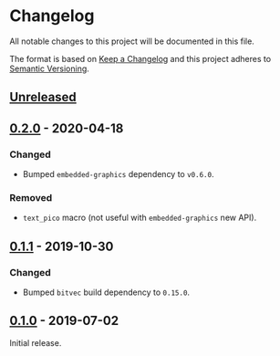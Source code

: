# Changelog
All notable changes to this project will be documented in this file.

The format is based on [Keep a Changelog](http://keepachangelog.com/en/1.0.0/)
and this project adheres to [Semantic Versioning](http://semver.org/spec/v2.0.0.html).


## [Unreleased]

[Unreleased]: https://github.com/fastobo/fastobo/compare/v0.2.0...HEAD


## [0.2.0] - 2020-04-18

[0.2.0]: https://github.com/fastobo/fastobo/compare/v0.1.1...v0.2.0

### Changed
- Bumped `embedded-graphics` dependency to `v0.6.0`.
### Removed
- `text_pico` macro (not useful with `embedded-graphics` new API).


## [0.1.1] - 2019-10-30

[0.1.1]: https://github.com/fastobo/fastobo/compare/v0.1.0...v0.1.1

### Changed
- Bumped `bitvec` build dependency to `0.15.0`.


## [0.1.0] - 2019-07-02

[0.1.0]: https://github.com/fastobo/fastobo/compare/2ae49c2...v0.1.0

Initial release.
